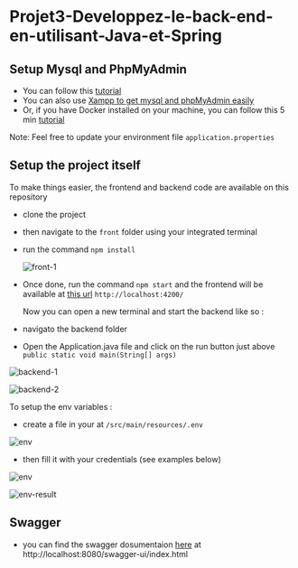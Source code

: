 # Projet3-Developpez-le-back-end-en-utilisant-Java-et-Spring

## Setup Mysql and PhpMyAdmin

- You can follow this [tutorial](https://openclassrooms.com/fr/courses/6971126-implementez-vos-bases-de-donnees-relationnelles-avec-sql)
- You can also use [Xampp to get mysql and phpMyAdmin easily](https://www.apachefriends.org/)
- Or, if you have Docker installed on your machine, you can follow this 5 min [tutorial](https://tecadmin.net/docker-compose-for-mysql-with-phpmyadmin/)

Note: Feel free to update your environment file `application.properties`

## Setup the project itself

To make things easier, the frontend and backend code are available on this repository

- clone the project
- then navigate to the `front` folder using your integrated terminal
- run the command `npm install`

  ![front-1](https://github.com/user-attachments/assets/ba44eb81-a50e-4c1c-9359-40eb7f7b76a9)

- Once done, run the command `npm start` and the frontend will be available at [this url](http://localhost:4200/) `http://localhost:4200/`

  Now you can open a new terminal and start the backend like so :

- navigato the backend folder
- Open the Application.java file and click on the run button just above `public static void main(String[] args)`

![backend-1](https://github.com/user-attachments/assets/54b8772b-7199-447f-8d62-0e2002af0c2f)

![backend-2](https://github.com/user-attachments/assets/179d7947-aaa4-4615-9a54-115b9178d33f)

To setup the env variables :

- create a file in your at `/src/main/resources/.env`

![env](https://github.com/user-attachments/assets/7e3e684a-653b-4f3c-98c1-caa14e6e041a)

- then fill it with your credentials (see examples below)

![env](https://github.com/user-attachments/assets/09392021-4212-49dd-9cc7-40769c5e98f4)



![env-result](https://github.com/user-attachments/assets/8704e779-4fb4-4fde-9087-8d32f79b6a8c)

## Swagger

- you can find the swagger dosumentaion [here](http://localhost:8080/swagger-ui/index.html) at http://localhost:8080/swagger-ui/index.html
